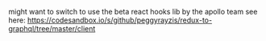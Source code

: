 might want to switch to use the beta react hooks lib by the apollo team see here:
https://codesandbox.io/s/github/peggyrayzis/redux-to-graphql/tree/master/client
